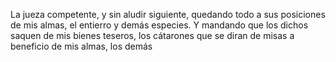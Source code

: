 La jueza competente, y sin aludir siguiente, quedando todo a sus posiciones de mis almas, el entierro y demás especies. Y mandando que los dichos saquen de mis bienes teseros, los cátarones que se diran de misas a beneficio de mis almas, los demás